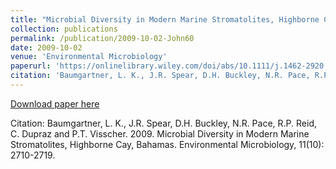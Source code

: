 ```yaml
---
title: "Microbial Diversity in Modern Marine Stromatolites, Highborne Cay, Bahamas"
collection: publications
permalink: /publication/2009-10-02-John60
date: 2009-10-02
venue: 'Environmental Microbiology'
paperurl: 'https://onlinelibrary.wiley.com/doi/abs/10.1111/j.1462-2920.2009.01998.x'
citation: 'Baumgartner, L. K., J.R. Spear, D.H. Buckley, N.R. Pace, R.P. Reid, C. Dupraz and P.T. Visscher. 2009. Microbial Diversity in Modern Marine Stromatolites, Highborne Cay, Bahamas. Environmental Microbiology, 11(10): 2710-2719.'
---
```


<a href='https://onlinelibrary.wiley.com/doi/abs/10.1111/j.1462-2920.2009.01998.x'>Download paper here</a>

Citation: Baumgartner, L. K., J.R. Spear, D.H. Buckley, N.R. Pace, R.P. Reid, C. Dupraz and P.T. Visscher. 2009. Microbial Diversity in Modern Marine Stromatolites, Highborne Cay, Bahamas. Environmental Microbiology, 11(10): 2710-2719.